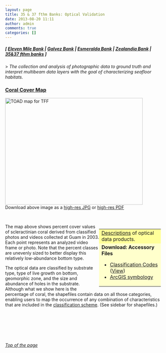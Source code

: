 ```yaml
---
layout: page
title: 35 & 37 fthm Banks: Optical Validation
date: 2013-08-20 11:11
author: admin
comments: true
categories: []
---
```


<h5 class="no_margin-top">[ <a href="http://www.soest.hawaii.edu/pibhmc/cms/data-by-location/cnmi-guam/submerged-banks/eleven-mile-bank">Eleven Mile Bank</a> | <span class="style1"><a href="http://www.soest.hawaii.edu/pibhmc/cms/data-by-location/cnmi-guam/submerged-banks/galvez-bank">Galvez Bank</a></span> | <a href="http://www.soest.hawaii.edu/pibhmc/cms/data-by-location/cnmi-guam/submerged-banks/esmeralda-bank">Esmeralda Bank</a></span> | <a href="http://www.soest.hawaii.edu/pibhmc/cms/data-by-location/cnmi-guam/submerged-banks/zealandia-bank">Zealandia Bank</a> | <a href="http://www.soest.hawaii.edu/pibhmc/cms/data-by-location/cnmi-guam/submerged-banks/35-37-fthm-banks">35&37 fthm banks</a> ]</h5>>
<em>The collection and analysis of photographic data to ground truth and interpret multibeam data layers with the goal of characterizing seafloor habitats.</em>
<h3><a href="ftp://ftp.soest.hawaii.edu/pibhmc/website/data/cnmi-guam/optical/galvez/gal_toad.jpg" name="coral_cover">Coral Cover Map</a></h3>
<a href="ftp://ftp.soest.hawaii.edu/pibhmc/website/data/cnmi-guam/optical/tff/TFF_toad.jpg"><img title="galvesz: TOAD Tows and Multibeam Bathymetry" alt="TOAD map for TFF" src="http://www.soest.hawaii.edu/pibhmc/CNMI_images/TFF_toad_445.jpg" width="445" height="344" border="0" hspace="0" /></a>
Download above image as a <a href="ftp://ftp.soest.hawaii.edu/pibhmc/website/data/cnmi-guam/optical/tff/TFF_toad.jpg">high-res JPG</a> or <a href="ftp://ftp.soest.hawaii.edu/pibhmc/website/data/cnmi-guam/optical/tff/TFF_toad.pdf">high-res PDF</a>

&nbsp;
<table style="width: 200px;" border="0" align="right" bgcolor="#ffffcc">
<tbody>
<tr>
<td bgcolor="#ffff99" height="40"><a href="http://www.soest.hawaii.edu/pibhmc/pibhmc_mapping.htm#optical_products">Descriptions</a> of optical data products.</td>
</tr>
<tr>
<td height="40"><strong>Download: Accessory Files</strong>
<ul>
	<li><a href="ftp://ftp.soest.hawaii.edu/pibhmc/website/webdocs/webtext&amp;figures/bh_class_codes.xls">Classification Codes</a> (<a href="ftp://ftp.soest.hawaii.edu/pibhmc/website/webdocs/webtext&amp;figures/bh_class_codes.htm">View</a>)</li>
	<li><a href="ftp://ftp.soest.hawaii.edu/pibhmc/website/webdocs/webtext&amp;figures/Layer_Files.zip">ArcGIS symbology</a></li>
</ul>
</td>
</tr>
</tbody>
</table>
The map above shows percent cover values of scleractinian coral derived from classified photos and videos collected at Guam in 2003. Each point represents an analyzed video frame or photo. Note that the percent classes are unevenly sized to better display this relatively low-abundance bottom type.

The optical data are classified by substrate type, type of live growth on bottom, geomorphic zone, and the size and abundance of holes in the substrate. Although what we show here is the percentage of coral, the shapefiles contain data on all those categories, enabling users to map the occurrence of any combination of characteristics that are included in the <a href="ftp://ftp.soest.hawaii.edu/pibhmc/website/webdocs/webtext&amp;figures/bh_class_codes.htm">classification scheme</a>. (See sidebar for shapefiles.)

&nbsp;

&nbsp;

&nbsp;
<h6><a href="#top">Top of the page</a></h6>
